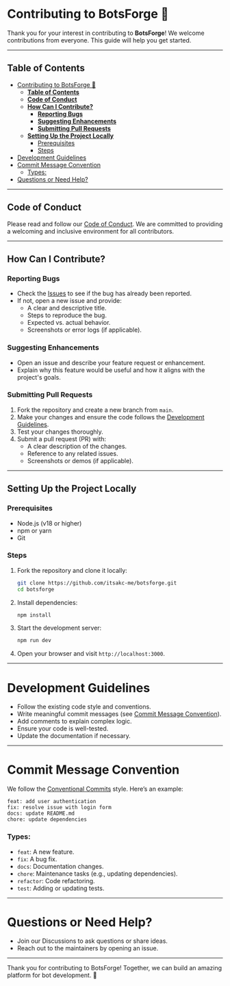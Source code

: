 # Contributing to BotsForge 🚀

Thank you for your interest in contributing to **BotsForge**! We welcome contributions from everyone. This guide will help you get started.

---

## **Table of Contents**
- [Contributing to BotsForge 🚀](#contributing-to-botsforge-)
  - [**Table of Contents**](#table-of-contents)
  - [**Code of Conduct**](#code-of-conduct)
  - [**How Can I Contribute?**](#how-can-i-contribute)
    - [**Reporting Bugs**](#reporting-bugs)
    - [**Suggesting Enhancements**](#suggesting-enhancements)
    - [**Submitting Pull Requests**](#submitting-pull-requests)
  - [**Setting Up the Project Locally**](#setting-up-the-project-locally)
    - [Prerequisites](#prerequisites)
    - [Steps](#steps)
- [Development Guidelines](#development-guidelines)
- [Commit Message Convention](#commit-message-convention)
    - [Types:](#types)
- [Questions or Need Help?](#questions-or-need-help)

---

## **Code of Conduct**
Please read and follow our [Code of Conduct](CODE_OF_CONDUCT.md). We are committed to providing a welcoming and inclusive environment for all contributors.

---

## **How Can I Contribute?**

### **Reporting Bugs**
- Check the [Issues](https://github.com/itsakc-me/botsforge/issues) to see if the bug has already been reported.
- If not, open a new issue and provide:
  - A clear and descriptive title.
  - Steps to reproduce the bug.
  - Expected vs. actual behavior.
  - Screenshots or error logs (if applicable).

### **Suggesting Enhancements**
- Open an issue and describe your feature request or enhancement.
- Explain why this feature would be useful and how it aligns with the project's goals.

### **Submitting Pull Requests**
1. Fork the repository and create a new branch from `main`.
2. Make your changes and ensure the code follows the [Development Guidelines](#development-guidelines).
3. Test your changes thoroughly.
4. Submit a pull request (PR) with:
   - A clear description of the changes.
   - Reference to any related issues.
   - Screenshots or demos (if applicable).

---

## **Setting Up the Project Locally**

### Prerequisites
- Node.js (v18 or higher)
- npm or yarn
- Git

### Steps
1. Fork the repository and clone it locally:
   ```bash
   git clone https://github.com/itsakc-me/botsforge.git
   cd botsforge
   ```
2. Install dependencies:
    ```bash
    npm install
    ```
3. Start the development server:
    ```bash
    npm run dev
    ```
4. Open your browser and visit ```http://localhost:3000```.

---

# Development Guidelines
- Follow the existing code style and conventions.
- Write meaningful commit messages (see [Commit Message Convention](https://www.conventionalcommits.org/)).
- Add comments to explain complex logic.
- Ensure your code is well-tested.
- Update the documentation if necessary.

---

# Commit Message Convention
We follow the [Conventional Commits](https://www.conventionalcommits.org/) style. Here’s an example:

```
feat: add user authentication
fix: resolve issue with login form
docs: update README.md
chore: update dependencies
```

### Types:
- ```feat```: A new feature.
- ```fix```: A bug fix.
- ```docs```: Documentation changes.
- ```chore```: Maintenance tasks (e.g., updating dependencies).
- ```refactor```: Code refactoring.
- ```test```: Adding or updating tests.
---

# Questions or Need Help?
- Join our Discussions to ask questions or share ideas.
- Reach out to the maintainers by opening an issue.

---

Thank you for contributing to BotsForge! Together, we can build an amazing platform for bot development. 🚀